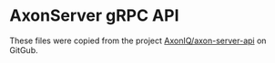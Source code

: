 # AxonServer gRPC API

These files were copied from the project [AxonIQ/axon-server-api](https://github.com/AxonIQ/axon-server-api) on GitGub.
